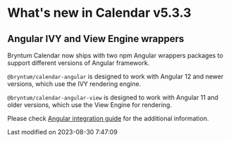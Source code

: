 # What's new in Calendar v5.3.3

## Angular IVY and View Engine wrappers

Bryntum Calendar now ships with two npm Angular wrappers packages to support different versions of Angular framework.

`@bryntum/calendar-angular` is designed to work with Angular 12 and newer versions, which use the IVY rendering engine.

`@bryntum/calendar-angular-view` is designed to work with Angular 11 and older versions, which use the View Engine
for rendering.

Please check [Angular integration guide](#Calendar/guides/integration/angular/guide.md#ivy-and-view-engine-wrappers) for
the additional information.


<p class="last-modified">Last modified on 2023-08-30 7:47:09</p>